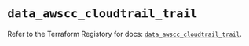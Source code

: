 # `data_awscc_cloudtrail_trail`

Refer to the Terraform Registory for docs: [`data_awscc_cloudtrail_trail`](https://registry.terraform.io/providers/hashicorp/awscc/0.70.0/docs/data-sources/cloudtrail_trail).
